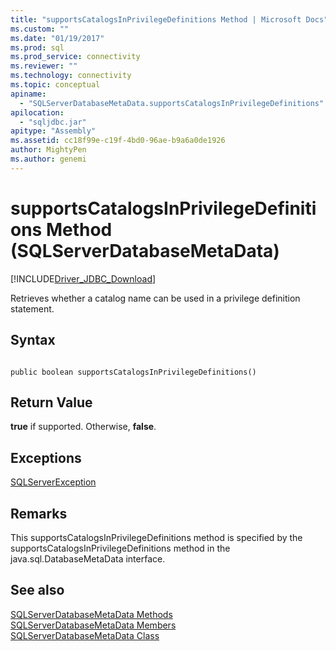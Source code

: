 ```yaml
---
title: "supportsCatalogsInPrivilegeDefinitions Method | Microsoft Docs"
ms.custom: ""
ms.date: "01/19/2017"
ms.prod: sql
ms.prod_service: connectivity
ms.reviewer: ""
ms.technology: connectivity
ms.topic: conceptual
apiname: 
  - "SQLServerDatabaseMetaData.supportsCatalogsInPrivilegeDefinitions"
apilocation: 
  - "sqljdbc.jar"
apitype: "Assembly"
ms.assetid: cc18f99e-c19f-4bd0-96ae-b9a6a0de1926
author: MightyPen
ms.author: genemi
---
```

# supportsCatalogsInPrivilegeDefinitions Method (SQLServerDatabaseMetaData)
[!INCLUDE[Driver_JDBC_Download](../../../includes/driver_jdbc_download.md)]

  Retrieves whether a catalog name can be used in a privilege definition statement.  
  
## Syntax  
  
```  
  
public boolean supportsCatalogsInPrivilegeDefinitions()  
```  
  
## Return Value  
 **true** if supported. Otherwise, **false**.  
  
## Exceptions  
 [SQLServerException](../../../connect/jdbc/reference/sqlserverexception-class.md)  
  
## Remarks  
 This supportsCatalogsInPrivilegeDefinitions method is specified by the supportsCatalogsInPrivilegeDefinitions method in the java.sql.DatabaseMetaData interface.  
  
## See also  
 [SQLServerDatabaseMetaData Methods](../../../connect/jdbc/reference/sqlserverdatabasemetadata-methods.md)   
 [SQLServerDatabaseMetaData Members](../../../connect/jdbc/reference/sqlserverdatabasemetadata-members.md)   
 [SQLServerDatabaseMetaData Class](../../../connect/jdbc/reference/sqlserverdatabasemetadata-class.md)  
  
  

